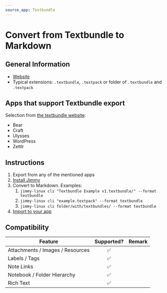 ```yaml
---
source_app: Textbundle
---
```


# Convert from Textbundle to Markdown

## General Information

- [Website](http://textbundle.org/)
- Typical extensions: `.textbundle`, `.textpack` or folder of `.textbundle` and `.textpack`

## Apps that support Textbundle export

Selection from [the textbundle website](http://textbundle.org/#supporting-apps):

- Bear
- Craft
- Ulysses
- WordPress
- Zettlr

## Instructions

1. Export from any of the mentioned apps
2. [Install Jimmy](../index.md#installation)
3. Convert to Markdown. Examples:
    1. `jimmy-linux cli "Textbundle Example v1.textbundle/" --format textbundle`
    2. `jimmy-linux cli "example.textpack" --format textbundle`
    3. `jimmy-linux cli folder/with/textbundles/ --format textbundle`
4. [Import to your app](../import_instructions.md)

## Compatibility

| Feature | Supported? | Remark |
| --- | :---: | --- |
| Attachments / Images / Resources | ✅ | |
| Labels / Tags | ✅ | |
| Note Links | ✅ | |
| Notebook / Folder Hierarchy | ✅ | |
| Rich Text | ✅ | |
